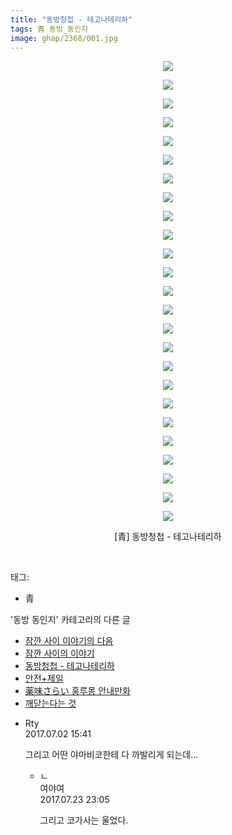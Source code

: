 ```yaml
---
title: "동방청첩 - 테고나테리하"
tags: 青 동방_동인지
image: ghap/2368/001.jpg
---
```

<div class="article">
<p style="text-align: center; clear: none; float: none;"><img src="{{ site.nasurl }}/ghap/2368/001.jpg"/></p>
<p style="text-align: center; clear: none; float: none;"><img src="{{ site.nasurl }}/ghap/2368/002.jpg"/></p>
<p style="text-align: center; clear: none; float: none;"><img src="{{ site.nasurl }}/ghap/2368/003.jpg"/></p>
<p style="text-align: center; clear: none; float: none;"><img src="{{ site.nasurl }}/ghap/2368/004.jpg"/></p>
<p style="text-align: center; clear: none; float: none;"><img src="{{ site.nasurl }}/ghap/2368/005.jpg"/></p>
<p style="text-align: center; clear: none; float: none;"><img src="{{ site.nasurl }}/ghap/2368/006.jpg"/></p>
<p style="text-align: center; clear: none; float: none;"><img src="{{ site.nasurl }}/ghap/2368/007.jpg"/></p>
<p style="text-align: center; clear: none; float: none;"><img src="{{ site.nasurl }}/ghap/2368/008.jpg"/></p>
<p style="text-align: center; clear: none; float: none;"><img src="{{ site.nasurl }}/ghap/2368/009.jpg"/></p>
<p style="text-align: center; clear: none; float: none;"><img src="{{ site.nasurl }}/ghap/2368/010.jpg"/></p>
<p style="text-align: center; clear: none; float: none;"><img src="{{ site.nasurl }}/ghap/2368/011.jpg"/></p>
<p style="text-align: center; clear: none; float: none;"><img src="{{ site.nasurl }}/ghap/2368/012.jpg"/></p>
<p style="text-align: center; clear: none; float: none;"><img src="{{ site.nasurl }}/ghap/2368/013.jpg"/></p>
<p style="text-align: center; clear: none; float: none;"><img src="{{ site.nasurl }}/ghap/2368/014.jpg"/></p>
<p style="text-align: center; clear: none; float: none;"><img src="{{ site.nasurl }}/ghap/2368/015.jpg"/></p>
<p style="text-align: center; clear: none; float: none;"><img src="{{ site.nasurl }}/ghap/2368/016.jpg"/></p>
<p style="text-align: center; clear: none; float: none;"><img src="{{ site.nasurl }}/ghap/2368/017.jpg"/></p>
<p style="text-align: center; clear: none; float: none;"><img src="{{ site.nasurl }}/ghap/2368/018.jpg"/></p>
<p style="text-align: center; clear: none; float: none;"><img src="{{ site.nasurl }}/ghap/2368/019.jpg"/></p>
<p style="text-align: center; clear: none; float: none;"><img src="{{ site.nasurl }}/ghap/2368/020.jpg"/></p>
<p style="text-align: center; clear: none; float: none;"><img src="{{ site.nasurl }}/ghap/2368/021.jpg"/></p>
<p style="text-align: center; clear: none; float: none;"><img src="{{ site.nasurl }}/ghap/2368/022.jpg"/></p>
<p style="text-align: center; clear: none; float: none;"><img src="{{ site.nasurl }}/ghap/2368/023.jpg"/></p>
<p style="text-align: center; clear: none; float: none;"><img src="{{ site.nasurl }}/ghap/2368/024.jpg"/></p>
<p style="text-align: center; clear: none; float: none;"><img src="{{ site.nasurl }}/ghap/2368/025.jpg"/></p>
<p style="text-align: center; clear: none; float: none;">[青] 동방청첩 - 테고나테리하</p>
<p><br/></p>
</div><div class="tagTrail">
<p>태그: </p>
<ul>
<li>青</li>
</ul>
</div><div class="another">
<p>'동방 동인지' 카테고리의 다른 글</p>
<ul>
<li><a href="/2016-09-28-ghap_2371">잠깐 사이 이야기의 다음</a></li>
<li><a href="/2016-09-28-ghap_2370">잠깐 사이의 이야기</a></li>
<li><a href="/2016-09-27-ghap_2368">동방청첩 - 테고나테리하</a></li>
<li><a href="/2016-09-27-ghap_2367">안전+제일</a></li>
<li><a href="/2016-09-27-ghap_2366">薬味さらい 홍루몽 안내만화</a></li>
<li><a href="/2016-09-27-ghap_2365">깨닫는다는 것</a></li>
</ul>
</div><div class="cb_module cb_fluid">
<div class="cb_wrt cb_profile">
<div class="comment">
<ul>
<li class="cb_thumb_off" id="comment15027584">
<div class="cb_comment_area">
<div class="cb_info_area">
<div class="cb_section">
<span class="cb_nick_name">Rty</span>
</div>
<div class="cb_section">
<span class="cb_date">2017.07.02 15:41 </span>
</div>
</div>
<div class="cb_dsc_comment">
<p class="cb_dsc">
											그리고 어떤 야마비코한테 다 까발리게 되는데...
										</p>
</div>
<ul>
<li class="cb_thumb_off" id="comment15042711">
<span class="cb_bu_subnode">ㄴ</span>
<div class="cb_comment_area">
<div class="cb_info_area">
<div class="cb_section">
<span class="cb_nick_name">여야여</span>
</div>
<div class="cb_section">
<span class="cb_date">2017.07.23 23:05 </span>
</div>
</div>
<div class="cb_dsc_comment">
<p class="cb_dsc">
																그리고 코가사는 울었다.
															</p>
</div>
</div>
</li>
</ul>
</div></li>
</ul>
</div>
</div><!-- commentList close -->
</div>